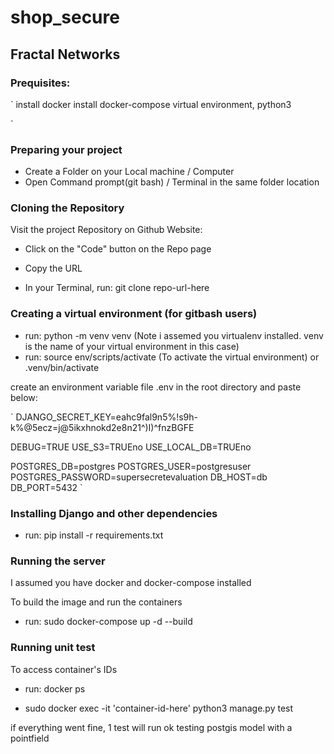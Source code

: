 # shop_secure

## Fractal Networks

### Prequisites:
`
install docker
install docker-compose
virtual environment,
python3

`

### Preparing your project

- Create a Folder on your Local machine / Computer
- Open Command prompt(git bash) / Terminal in the same folder location

### Cloning the Repository

Visit the project Repository on Github Website: 

- Click on the "Code" button on the Repo page

- Copy the URL  

- In your Terminal, run: git clone repo-url-here

### Creating a virtual environment (for gitbash users)

- run: python -m venv venv (Note i assemed you virtualenv installed.  venv is the name of your virtual environment in this case)
- run: source env/scripts/activate (To activate the virtual environment) or .venv/bin/activate

create an environment variable file .env in the root directory and paste below:

`
DJANGO_SECRET_KEY=eahc9fal9n5%!s9h-k%@5ecz=j@5ikxhnokd2e8n21^\)I\)^fnzBGFE

DEBUG=TRUE
USE_S3=TRUEno
USE_LOCAL_DB=TRUEno

POSTGRES_DB=postgres
POSTGRES_USER=postgresuser
POSTGRES_PASSWORD=supersecretevaluation
DB_HOST=db
DB_PORT=5432
`

### Installing Django and other dependencies

- run: pip install -r requirements.txt

### Running the server
I assumed you have docker and docker-compose installed

To build the image and run the containers

- run: sudo docker-compose up -d --build


### Running unit test
To access container's IDs
- run: docker ps

- sudo docker exec -it 'container-id-here' python3 manage.py test

if everything went fine, 1 test will run ok testing postgis model with a pointfield